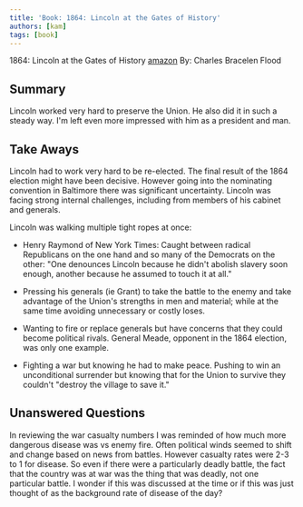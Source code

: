 ```yaml
---
title: 'Book: 1864: Lincoln at the Gates of History'
authors: [kam]
tags: [book]
---
```


1864: Lincoln at the Gates of History [amazon](http://www.amazon.com/1864-Lincoln-History-Schuster-Library/dp/1416552294)
By: Charles Bracelen Flood

## Summary

Lincoln worked very hard to preserve the Union. He also did it in such a steady
way. I'm left even more impressed with him as a president and man.

## Take Aways

Lincoln had to work very hard to be re-elected. The final result of the 1864
election might have been decisive. However going into the nominating convention
in Baltimore there was significant uncertainty. Lincoln was facing strong
internal challenges, including from members of his cabinet and generals.

Lincoln was walking multiple tight ropes at once:

- Henry Raymond of New York Times: Caught between radical Republicans on the one hand and so many
  of the Democrats on the other: "One denounces Lincoln because he didn't abolish
  slavery soon enough, another because he assumed to touch it at all."

- Pressing his generals (ie Grant) to take the battle to the enemy and take
  advantage of the Union's strengths in men and material; while at the same time
  avoiding unnecessary or costly loses.

- Wanting to fire or replace generals but have concerns that they could become
  political rivals. General Meade, opponent in the 1864 election, was only one
  example.

- Fighting a war but knowing he had to make peace. Pushing to win an
  unconditional surrender but knowing that for the Union to survive they
  couldn't "destroy the village to save it."


## Unanswered Questions

In reviewing the war casualty numbers I was reminded of how much more dangerous
disease was vs enemy fire. Often political winds seemed to shift and change
based on news from battles. However casualty rates were 2-3 to 1 for disease.
So even if there were a particularly deadly battle, the fact that the country
was at war was the thing that was deadly, not one particular
battle. I wonder if this was discussed at the time or if this was just thought of as the
background rate of disease of the day?

[amazon-link]: http://www.amazon.com/1864-Lincoln-History-Schuster-Library/dp/1416552294
